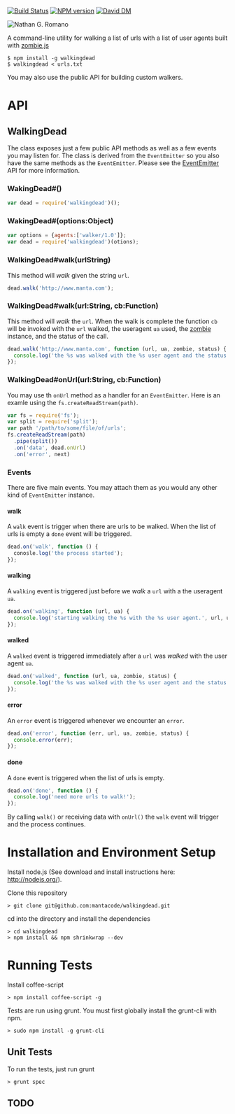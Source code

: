 [![Build Status](https://travis-ci.org/mantacode/walkingdead.svg?branch=master)](https://travis-ci.org/mantacode/walkingdead)
[![NPM version](https://badge.fury.io/js/walkingdead.svg)](http://badge.fury.io/js/walkingdead)
[![David DM](https://david-dm.org/mantacode/walkingdead.png)](https://david-dm.org/mantacode/walkingdead.png)

![Nathan G. Romano](https://raw.github.com/mantacode/walkingdead/master/picture.jpeg)

A command-line utility for walking a list of urls with a list of user agents built with [zombie.js](https://www.npmjs.org/package/zombie "zombie")

```
$ npm install -g walkingdead
$ walkingdead < urls.txt
```

You may also use the public API for building custom walkers.

# API

## WalkingDead

The class exposes just a few public API methods as well as a few events you may listen for.  The class is derived from the  `EventEmitter` 
so you also have the same methods as the `EventEmitter`.  Please see the [EventEmitter](http://nodejs.org/api/all.html#all_class_events_eventemitter "EventEmitter") API for more information.

### WakingDead#()

```javascript
var dead = require('walkingdead')();
```

### WakingDead#(options:Object)

```javascript
var options = {agents:['walker/1.0']};
var dead = require('walkingdead')(otions);
```

### WalkingDead#walk(urlString)

This method will *walk* given the string `url`.  

```javascript
dead.walk('http://www.manta.com');
```

### WalkingDead#walk(url:String, cb:Function)

This method will *walk* the `url`.  When the walk is complete the function `cb` will be invoked
with the `url` walked, the useragent `ua` used, the [zombie](https://www.npmjs.org/package/zombie "zombie") instance, and the status of the call.

```javascript
dead.walk('http://www.manta.com', function (url, ua, zombie, status) {
  console.log('the %s was walked with the %s user agent and the status was %s', url, ua, status);
});
```

### WalkingDead#onUrl(url:String, cb:Function)

You may use th `onUrl` method as a handler for an `EventEmitter`.  Here is an examle using the `fs.createReadStream(path)`.

```javascript
var fs = require('fs');
var split = require('split');
var path '/path/to/some/file/of/urls';
fs.createReadStream(path)
  .pipe(split())
  .on('data', dead.onUrl)
  .on('error', next)
```

### Events

There are five main events.  You may attach them as you would any other kind of `EventEmitter` instance.

#### walk

A `walk` event is trigger when there are urls to be walked. When the list of urls is empty a `done` event will be triggered.

```javascript
dead.on('walk', function () {
  conosle.log('the process started'); 
});
```

#### walking

A `walking` event is triggered just before we *walk* a `url` with a the useragent `ua`.

```javascript
dead.on('walking', function (url, ua) {
  console.log('starting walking the %s with the %s user agent.', url, ua);
});
```

#### walked

A `walked` event is triggered immediately after a `url` was *walked* with the user agent `ua`.

```javascript
dead.on('walked', function (url, ua, zombie, status) {
  console.log('the %s was walked with the %s user agent and the status was %s', url, ua, status);
});
```

#### error

An `error` event is triggered whenever we encounter an `error`.

```javascript
dead.on('error', function (err, url, ua, zombie, status) {
  console.error(err);
});
```

#### done

A `done` event is triggered when the list of urls is empty.

```javascript
dead.on('done', function () {
  console.log('need more urls to walk!');
});
```

By calling `walk()` or receiving data with `onUrl()` the `walk` event will trigger and the process continues.

# Installation and Environment Setup

Install node.js (See download and install instructions here: http://nodejs.org/).

Clone this repository

    > git clone git@github.com:mantacode/walkingdead.git

cd into the directory and install the dependencies

    > cd walkingdead
    > npm install && npm shrinkwrap --dev

# Running Tests

Install coffee-script

    > npm install coffee-script -g

Tests are run using grunt.  You must first globally install the grunt-cli with npm.

    > sudo npm install -g grunt-cli

## Unit Tests

To run the tests, just run grunt

    > grunt spec

## TODO
